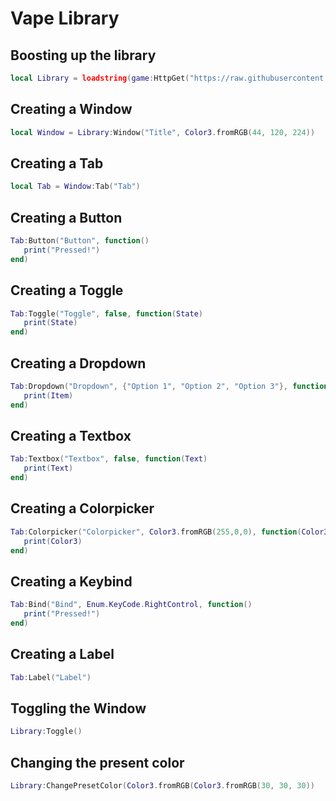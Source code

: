 # Vape Library

## Boosting up the library
```lua
local Library = loadstring(game:HttpGet("https://raw.githubusercontent.com/Random-Nooby/Projects/main/Librarys/Vape/Vape%20Source.lua"))()
```

## Creating a Window
```lua
local Window = Library:Window("Title", Color3.fromRGB(44, 120, 224))
```

## Creating a Tab
```lua
local Tab = Window:Tab("Tab")
```

## Creating a Button
```lua
Tab:Button("Button", function()
   print("Pressed!")
end)
```

## Creating a Toggle
```lua
Tab:Toggle("Toggle", false, function(State)
   print(State)
end)
```

## Creating a Dropdown
```lua
Tab:Dropdown("Dropdown", {"Option 1", "Option 2", "Option 3"}, function(Item)
   print(Item)
end)
```

## Creating a Textbox
```lua
Tab:Textbox("Textbox", false, function(Text)
   print(Text)
end)
```

## Creating a Colorpicker
```lua
Tab:Colorpicker("Colorpicker", Color3.fromRGB(255,0,0), function(Color3)
   print(Color3)
end)
```

## Creating a Keybind
```lua
Tab:Bind("Bind", Enum.KeyCode.RightControl, function()
   print("Pressed!")
end)
```

## Creating a Label
```lua
Tab:Label("Label")
```

## Toggling the Window
```lua
Library:Toggle()
```

## Changing the present color
```lua
Library:ChangePresetColor(Color3.fromRGB(Color3.fromRGB(30, 30, 30))
```
